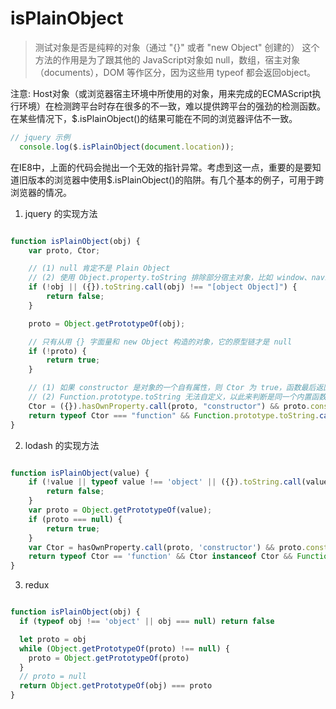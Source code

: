 # isPlainObject

>  测试对象是否是纯粹的对象（通过 "{}" 或者 "new Object" 创建的）
这个方法的作用是为了跟其他的 JavaScript对象如 null，数组，宿主对象（documents），DOM 等作区分，因为这些用 typeof 都会返回object。

注意: Host对象（或浏览器宿主环境中所使用的对象，用来完成的ECMAScript执行环境）在检测跨平台时存在很多的不一致，难以提供跨平台的强劲的检测函数。在某些情况下，$.isPlainObject()的结果可能在不同的浏览器评估不一致。

```js
// jquery 示例
  console.log($.isPlainObject(document.location));

```

在IE8中，上面的代码会抛出一个无效的指针异常。考虑到这一点，重要的是要知道旧版本的浏览器中使用$.isPlainObject()的陷阱。有几个基本的例子，可用于跨浏览器的情况。

1. jquery 的实现方法

```js

function isPlainObject(obj) {
    var proto, Ctor;

    // (1) null 肯定不是 Plain Object
    // (2) 使用 Object.property.toString 排除部分宿主对象，比如 window、navigator、global
    if (!obj || ({}).toString.call(obj) !== "[object Object]") {
        return false;
    }

    proto = Object.getPrototypeOf(obj);

    // 只有从用 {} 字面量和 new Object 构造的对象，它的原型链才是 null
    if (!proto) {
        return true;
    }

    // (1) 如果 constructor 是对象的一个自有属性，则 Ctor 为 true，函数最后返回 false
    // (2) Function.prototype.toString 无法自定义，以此来判断是同一个内置函数
    Ctor = ({}).hasOwnProperty.call(proto, "constructor") && proto.constructor;
    return typeof Ctor === "function" && Function.prototype.toString.call(Ctor) === Function.prototype.toString.call(Object);
}

```

2. lodash 的实现方法

```js

function isPlainObject(value) {
    if (!value || typeof value !== 'object' || ({}).toString.call(value) != '[object Object]' ) {
        return false;
    }
    var proto = Object.getPrototypeOf(value);
    if (proto === null) {
        return true;
    }
    var Ctor = hasOwnProperty.call(proto, 'constructor') && proto.constructor;
    return typeof Ctor == 'function' && Ctor instanceof Ctor && Function.prototype.toString.call(Ctor) === Function.prototype.toString.call(Object);
}

```

3. redux

```js

function isPlainObject(obj) {
  if (typeof obj !== 'object' || obj === null) return false

  let proto = obj
  while (Object.getPrototypeOf(proto) !== null) {
    proto = Object.getPrototypeOf(proto)
  }
  // proto = null
  return Object.getPrototypeOf(obj) === proto
}

```